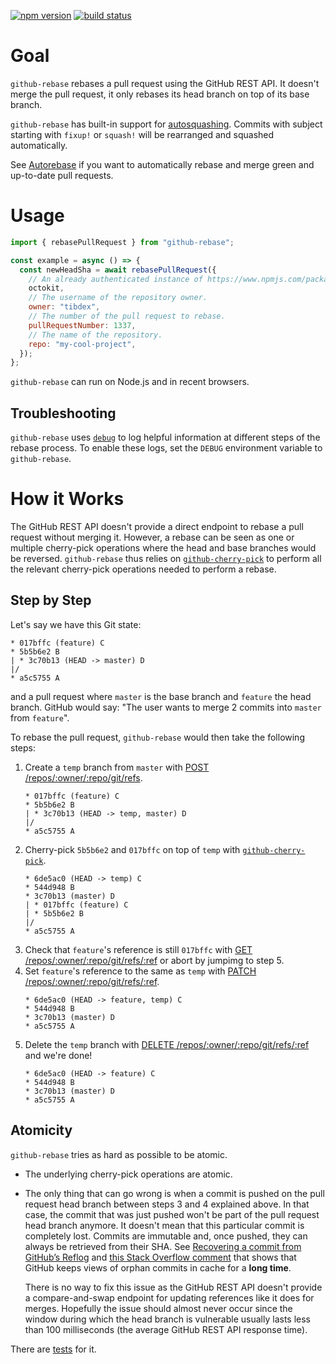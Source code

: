 [![npm version](https://img.shields.io/npm/v/github-rebase.svg)](https://npmjs.org/package/github-rebase) [![build status](https://img.shields.io/circleci/project/github/tibdex/github-rebase.svg)](https://circleci.com/gh/tibdex/github-rebase)

# Goal

`github-rebase` rebases a pull request using the GitHub REST API. It doesn't merge the pull request, it only rebases its head branch on top of its base branch.

`github-rebase` has built-in support for [autosquashing](https://git-scm.com/docs/git-rebase#git-rebase---autosquash). Commits with subject starting with `fixup!` or `squash!` will be rearranged and squashed automatically.

See [Autorebase](https://github.com/tibdex/autorebase) if you want to automatically rebase and merge green and up-to-date pull requests.

# Usage

```javascript
import { rebasePullRequest } from "github-rebase";

const example = async () => {
  const newHeadSha = await rebasePullRequest({
    // An already authenticated instance of https://www.npmjs.com/package/@octokit/rest.
    octokit,
    // The username of the repository owner.
    owner: "tibdex",
    // The number of the pull request to rebase.
    pullRequestNumber: 1337,
    // The name of the repository.
    repo: "my-cool-project",
  });
};
```

`github-rebase` can run on Node.js and in recent browsers.

## Troubleshooting

`github-rebase` uses [`debug`](https://www.npmjs.com/package/debug) to log helpful information at different steps of the rebase process. To enable these logs, set the `DEBUG` environment variable to `github-rebase`.

# How it Works

The GitHub REST API doesn't provide a direct endpoint to rebase a pull request without merging it.
However, a rebase can be seen as one or multiple cherry-pick operations where the head and base branches would be reversed.
`github-rebase` thus relies on [`github-cherry-pick`](https://www.npmjs.com/package/github-cherry-pick) to perform all the relevant cherry-pick operations needed to perform a rebase.

## Step by Step

Let's say we have this Git state:

<!--
touch A.txt B.txt C.txt D.txt
git init
git add A.txt
git commit --message A
git checkout -b feature
git add B.txt
git commit --message B
git add C.txt
git commit --message C
git checkout master
git add D.txt
git commit --message D
-->

```
* 017bffc (feature) C
* 5b5b6e2 B
| * 3c70b13 (HEAD -> master) D
|/
* a5c5755 A
```

and a pull request where `master` is the base branch and `feature` the head branch. GitHub would say: "The user wants to merge 2 commits into `master` from `feature`".

To rebase the pull request, `github-rebase` would then take the following steps:

1.  Create a `temp` branch from `master` with [POST /repos/:owner/:repo/git/refs](https://developer.github.com/v3/git/refs/#create-a-reference).
    <!--
    git checkout -b temp
    -->
    ```
    * 017bffc (feature) C
    * 5b5b6e2 B
    | * 3c70b13 (HEAD -> temp, master) D
    |/
    * a5c5755 A
    ```
2.  Cherry-pick `5b5b6e2` and `017bffc` on top of `temp` with [`github-cherry-pick`](https://www.npmjs.com/package/github-cherry-pick).
    <!--
    git cherry-pick 5b5b6e2 017bffc
    -->
    ```
    * 6de5ac0 (HEAD -> temp) C
    * 544d948 B
    * 3c70b13 (master) D
    | * 017bffc (feature) C
    | * 5b5b6e2 B
    |/
    * a5c5755 A
    ```
3.  Check that `feature`'s reference is still `017bffc` with [GET /repos/:owner/:repo/git/refs/:ref](https://developer.github.com/v3/git/refs/#get-a-reference) or abort by jumpimg to step 5.
4.  Set `feature`'s reference to the same as `temp` with [PATCH /repos/:owner/:repo/git/refs/:ref](https://developer.github.com/v3/git/refs/#update-a-reference).
    <!-- no corresponding Git CLI operation -->
    ```
    * 6de5ac0 (HEAD -> feature, temp) C
    * 544d948 B
    * 3c70b13 (master) D
    * a5c5755 A
    ```
5.  Delete the `temp` branch with [DELETE /repos/:owner/:repo/git/refs/:ref](https://developer.github.com/v3/git/refs/#delete-a-reference) and we're done!
      <!--
      git branch --delete temp
      -->
    ```
    * 6de5ac0 (HEAD -> feature) C
    * 544d948 B
    * 3c70b13 (master) D
    * a5c5755 A
    ```

## Atomicity

`github-rebase` tries as hard as possible to be atomic.

- The underlying cherry-pick operations are atomic.
- The only thing that can go wrong is when a commit is pushed on the pull request head branch between steps 3 and 4 explained above.
  In that case, the commit that was just pushed won't be part of the pull request head branch anymore.
  It doesn't mean that this particular commit is completely lost.
  Commits are immutable and, once pushed, they can always be retrieved from their SHA.
  See [Recovering a commit from GitHub’s Reflog](https://objectpartners.com/2014/02/11/recovering-a-commit-from-githubs-reflog/) and [this Stack Overflow comment](https://stackoverflow.com/questions/4367977/how-to-remove-a-dangling-commit-from-github/32840385#comment38892952_4368673) that shows that GitHub keeps views of orphan commits in cache for a **long time**.

  There is no way to fix this issue as the GitHub REST API doesn't provide a compare-and-swap endpoint for updating references like it does for merges.
  Hopefully the issue should almost never occur since the window during which the head branch is vulnerable usually lasts less than 100 milliseconds (the average GitHub REST API response time).

There are [tests](tests/index.test.js) for it.
